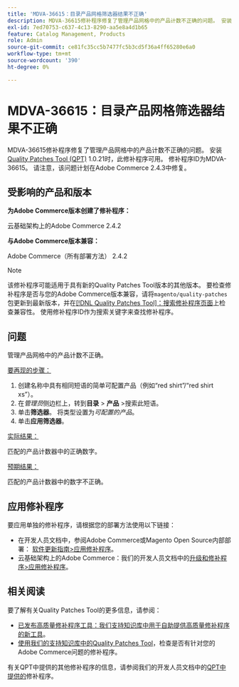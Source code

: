 ```yaml
---
title: 'MDVA-36615：目录产品网格筛选器结果不正确'
description: MDVA-36615修补程序修复了管理产品网格中的产品计数不正确的问题。 安装[Quality Patches Tool (QPT)](/help/announcements/adobe-commerce-announcements/magento-quality-patches-released-new-tool-to-self-serve-quality-patches.md) 1.0.21后，即可使用此修补程序。 修补程序ID为MDVA-36615。 请注意，该问题计划在Adobe Commerce 2.4.3中修复。
exl-id: 7ed70753-c637-4c13-8290-aa5e8a4d1b65
feature: Catalog Management, Products
role: Admin
source-git-commit: ce81fc35cc5b7477fc5b3cd5f36a4ff65280e6a0
workflow-type: tm+mt
source-wordcount: '390'
ht-degree: 0%

---
```


# MDVA-36615：目录产品网格筛选器结果不正确

MDVA-36615修补程序修复了管理产品网格中的产品计数不正确的问题。 安装[Quality Patches Tool (QPT)](/help/announcements/adobe-commerce-announcements/magento-quality-patches-released-new-tool-to-self-serve-quality-patches.md) 1.0.21时，此修补程序可用。 修补程序ID为MDVA-36615。 请注意，该问题计划在Adobe Commerce 2.4.3中修复。

## 受影响的产品和版本

**为Adobe Commerce版本创建了修补程序：**

云基础架构上的Adobe Commerce 2.4.2

**与Adobe Commerce版本兼容：**

Adobe Commerce（所有部署方法） 2.4.2

>[!NOTE]
>
>该修补程序可能适用于具有新的Quality Patches Tool版本的其他版本。 要检查修补程序是否与您的Adobe Commerce版本兼容，请将`magento/quality-patches`包更新到最新版本，并在[[!DNL Quality Patches Tool]：搜索修补程序页面](https://devdocs.magento.com/quality-patches/tool.html#patch-grid)上检查兼容性。 使用修补程序ID作为搜索关键字来查找修补程序。

## 问题

管理产品网格中的产品计数不正确。

<u>要再现的步骤：</u>

1. 创建名称中具有相同短语的简单可配置产品（例如“red shirt”/“red shirt xs”）。
1. 在&#x200B;*管理员*&#x200B;侧边栏上，转到&#x200B;**目录** > **产品** >搜索此短语。
1. 单击&#x200B;**筛选器**。 将类型设置为&#x200B;*可配置的产品*。
1. 单击&#x200B;**应用筛选器**。

<u>实际结果：</u>

匹配的产品计数器中的正确数字。

<u>预期结果：</u>

匹配的产品计数器中的数字不正确。

## 应用修补程序

要应用单独的修补程序，请根据您的部署方法使用以下链接：

* 在开发人员文档中，参阅Adobe Commerce或Magento Open Source内部部署： [软件更新指南>应用修补程序](https://devdocs.magento.com/guides/v2.4/comp-mgr/patching/mqp.html)。
* 云基础架构上的Adobe Commerce：我们的开发人员文档中的[升级和修补程序>应用修补程序](https://devdocs.magento.com/cloud/project/project-patch.html)。

## 相关阅读

要了解有关Quality Patches Tool的更多信息，请参阅：

* [已发布高质量修补程序工具：我们支持知识库中用于自助提供高质量修补程序的新工具](/help/announcements/adobe-commerce-announcements/magento-quality-patches-released-new-tool-to-self-serve-quality-patches.md)。
* [使用我们的支持知识库中的Quality Patches Tool](/help/support-tools/patches-available-in-qpt-tool/check-patch-for-magento-issue-with-magento-quality-patches.md)，检查是否有针对您的Adobe Commerce问题的修补程序。

有关QPT中提供的其他修补程序的信息，请参阅我们的开发人员文档中的[QPT中提供的](https://devdocs.magento.com/quality-patches/tool.html#patch-grid)修补程序。
